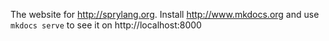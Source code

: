 The website for http://sprylang.org.
Install http://www.mkdocs.org and use `mkdocs serve` to see it on http://localhost:8000
